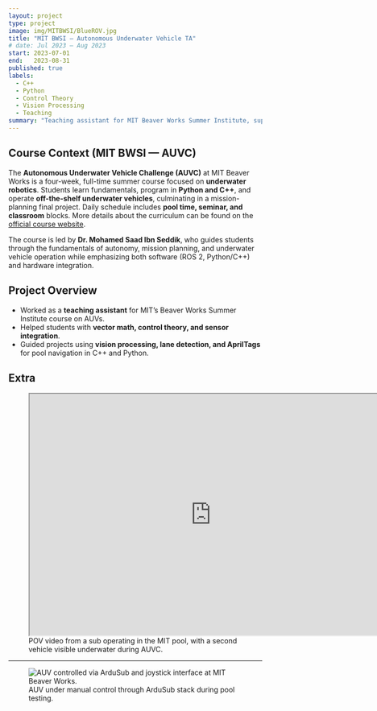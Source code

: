 ```yaml
---
layout: project
type: project
image: img/MITBWSI/BlueROV.jpg
title: "MIT BWSI – Autonomous Underwater Vehicle TA"
# date: Jul 2023 – Aug 2023
start: 2023-07-01
end:   2023-08-31
published: true
labels:
  - C++
  - Python
  - Control Theory
  - Vision Processing
  - Teaching
summary: "Teaching assistant for MIT Beaver Works Summer Institute, supporting a course on AUVs with control theory, computer vision, and AprilTag navigation."
---
```


## Course Context (MIT BWSI — AUVC)

The **Autonomous Underwater Vehicle Challenge (AUVC)** at MIT Beaver Works is a four-week, full-time summer course focused on **underwater robotics**. Students learn fundamentals, program in **Python and C++**, and operate **off-the-shelf underwater vehicles**, culminating in a mission-planning final project. Daily schedule includes **pool time, seminar, and classroom** blocks. More details about the curriculum can be found on the [official course website](https://blksail-edu.github.io/).

The course is led by **Dr. Mohamed Saad Ibn Seddik**, who guides students through the fundamentals of autonomy, mission planning, and underwater vehicle operation while emphasizing both software (ROS 2, Python/C++) and hardware integration.

## Project Overview
- Worked as a **teaching assistant** for MIT’s Beaver Works Summer Institute course on AUVs.
- Helped students with **vector math, control theory, and sensor integration**.
- Guided projects using **vision processing, lane detection, and AprilTags** for pool navigation in C++ and Python.

## Extra
<figure class="my-3 text-center">
  <iframe src="https://drive.google.com/file/d/1P7PQSGbTpp_uuCGCh8hJ8P2r4ANfPJ34/preview"
          width="720" height="480" allow="autoplay"></iframe>
  <figcaption class="text-muted mt-2">
    POV video from a sub operating in the MIT pool, with a second vehicle visible underwater during AUVC.
  </figcaption>
</figure>

---

<figure class="text-center my-3">
  <img class="img-fluid d-block mx-auto rounded shadow-sm"
       src="{{ site.baseurl }}/img/MITBWSI/ArduSub.jpg"
       alt="AUV controlled via ArduSub and joystick interface at MIT Beaver Works.">
  <figcaption class="text-muted mt-2">
    AUV under manual control through ArduSub stack during pool testing.
  </figcaption>
</figure>